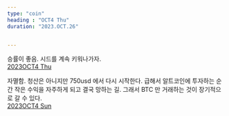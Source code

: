 ```yaml
---
type: "coin"
heading : "OCT4 Thu"
duration: "2023.OCT.26"


---
```

 

승률이 좋음. 시드를 계속 키워나가자.               
[2023OCT4 Thu](/todo/images/Document2023OCT4-Thu.pdf)



자멸함. 청산은 아니지만 750usd 에서 다시 시작한다. 급해서 알트코인에 투자하는 순간 작은 수익을 자주하게 되고 결국 망하는 길. 그래서 BTC 만 거래하는 것이 장기적으로 갈 수 있다.    
[2023OCT4 Sun](/todo/images/Document2023OCT4-Sun.pdf)

